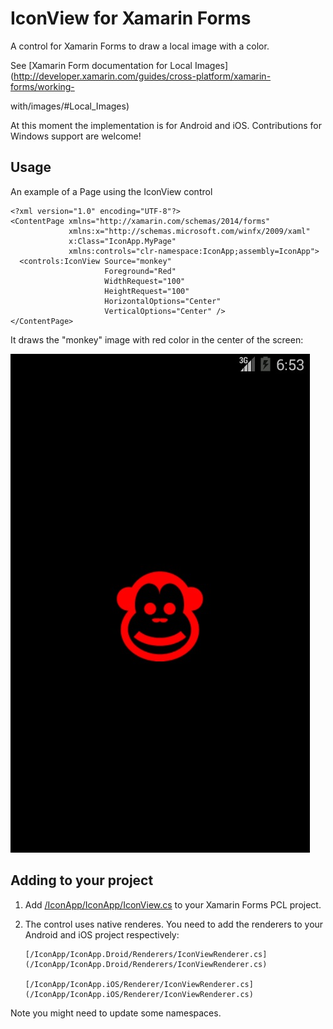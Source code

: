 IconView for Xamarin Forms
===================

A control for Xamarin Forms to draw a local image with a color.

See [Xamarin Form documentation for Local Images](http://developer.xamarin.com/guides/cross-platform/xamarin-forms/working-

with/images/#Local_Images) 

At this moment the implementation is for Android and iOS. Contributions for Windows support are welcome!


Usage
-------

An example of a Page using the IconView control

    <?xml version="1.0" encoding="UTF-8"?>
    <ContentPage xmlns="http://xamarin.com/schemas/2014/forms"
                 xmlns:x="http://schemas.microsoft.com/winfx/2009/xaml"
                 x:Class="IconApp.MyPage"
                 xmlns:controls="clr-namespace:IconApp;assembly=IconApp">
      <controls:IconView Source="monkey"
                         Foreground="Red"
                         WidthRequest="100"
                         HeightRequest="100"
                         HorizontalOptions="Center"
                         VerticalOptions="Center" />
    </ContentPage>

It draws the "monkey" image with red color in the center of the screen:

![Android screenshot](s.jpg)


Adding to your project
-----------------------

1. Add [/IconApp/IconApp/IconView.cs](/IconApp/IconApp/IconView.cs) to your Xamarin Forms PCL project.

2. The control uses native renderes. You need to add the renderers to your Android and iOS project respectively:

       [/IconApp/IconApp.Droid/Renderers/IconViewRenderer.cs](/IconApp/IconApp.Droid/Renderers/IconViewRenderer.cs)

       [/IconApp/IconApp.iOS/Renderer/IconViewRenderer.cs](/IconApp/IconApp.iOS/Renderer/IconViewRenderer.cs)

Note you might need to update some namespaces.
